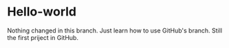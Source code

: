 # Hello-world


Nothing changed in this branch.
Just learn how to use GitHub's branch.
Still the first priject in GitHub.
